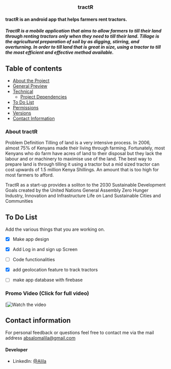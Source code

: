 <p align="center">
  <a href="https://github.com/itsabsalom/IEEEmadC-wiki/blob/gh-pages/wiki/tractR.md">
   
  </a>
  <h3 align="center">tractR</h3>
</p>
<p align="center">
    <h4>tractR is an android app that helps farmers rent tractors.<br></h4>
</p>
<p>
   <h5>TractR is a mobile application that aims to allow farmers to till their land through renting tractors only when they need to till their land. Tillage is the agricultural preparation of soil by as digging, stirring, and overturning. In order to till land that is great in size, using a tractor to till the most efficient and effective method available.  <br></h5>


</p>

## Table of contents

- [About the Project](#)
- [General Preview](#)
- [Technical](#)
    - [Project Dependencies](#)
- [To Do List](#)
- [Permissions](#)
- [Versions](#)
- [Contact Information](#)




### About tractR

Problem Definition
Tilling of land is a very intensive process. In 2006, almost 75% of Kenyans made their living through farming. Fortunately, most Kenyans who do farm have acres of land to their disposal but they lack the labour and or machinery to maximise use of the land. The best way to prepare land is through tilling it using a tractor but a mid sized tractor can cost upwards of 1.5 million Kenya Shillings. An amount that is too high for most farmers to afford.

TractR as a start-up provides a soliton to the 2030 Sustainable Development Goals created by the United Nations General Assembly
Zero Hunger
Industry, Innovation and Infrastructure
Life on Land
Sustainable Cities and Communities 



## To Do List

Add the various things that you are working on.  

- [x] Make app design
- [x] Add Log in and sign up Screen
- [ ] Code functionalities
- [x] add geolocation feature to track tractors
- [ ] make app database with firebase



### Promo Video (Click for full video)
[![Watch the video](https://youtu.be/gxskVuo3xHA)




## Contact information
For personal feedback or questions feel free to contact me via the mail address absalomalila@gmail.com


#### Developer

* LinkedIn: [@Alila](https://www.linkedin.com/in/alila-absalom-omondi/ )

